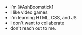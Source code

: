 - I’m @AshBoomstick1
- I like video games
- I'm learning HTML, CSS, and JS
- I don't want to collaberate
- don't reach out to me.
<!---
AshBoomstick1/AshBoomstick1 is a ✨ special ✨ repository because its `READM,E.md` (this file) appears on your GitHub profile.
You can click the Preview link to take a look at your changes.
--->
